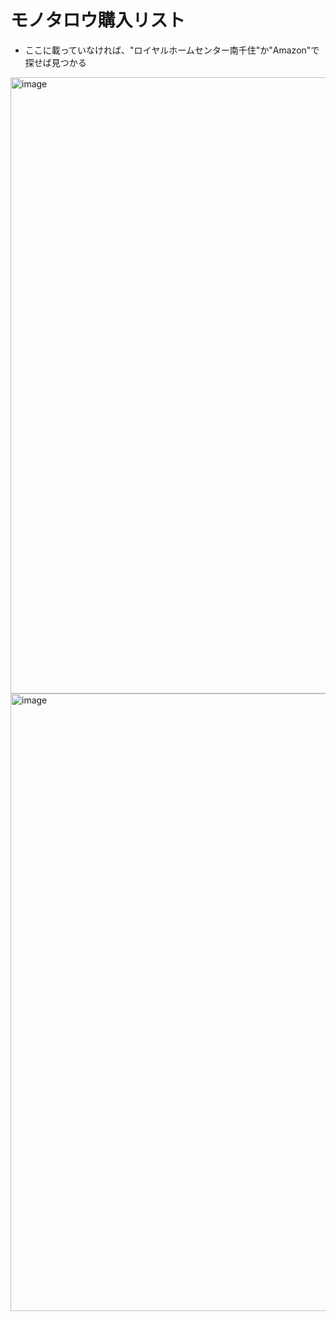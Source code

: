 # モノタロウ購入リスト
- ここに載っていなければ、"ロイヤルホームセンター南千住"か"Amazon"で探せば見つかる

<img width="639" height="986" alt="image" src="https://github.com/user-attachments/assets/0f2ecc30-4abe-4961-a31d-a031cb716eaa" />
<img width="673" height="988" alt="image" src="https://github.com/user-attachments/assets/d209b237-a75a-444c-bc39-e0802b6454f5" />

